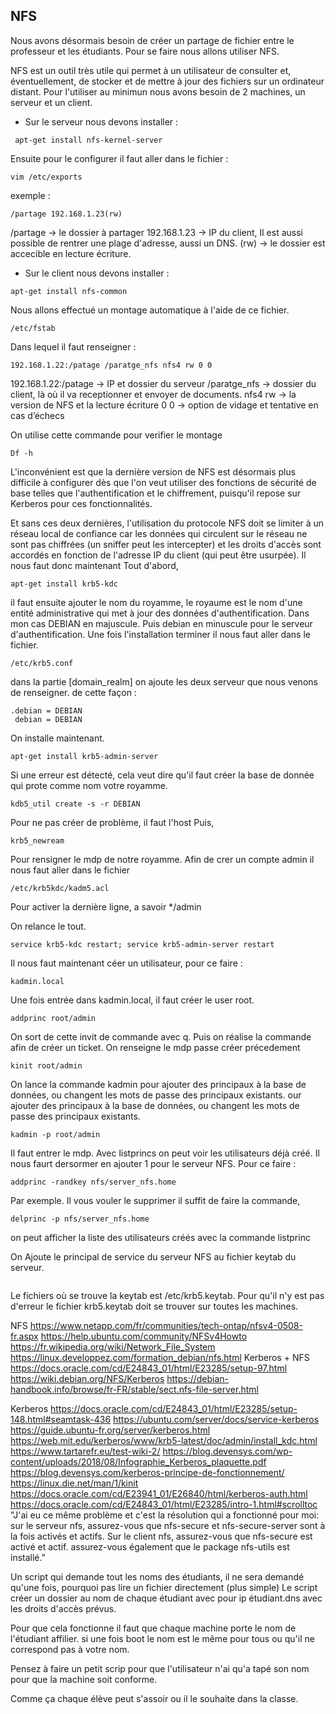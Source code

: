 ## NFS
Nous avons désormais besoin de créer un partage de fichier entre le professeur et les étudiants.
Pour se faire nous allons utiliser NFS.

NFS est un outil très utile qui permet à un utilisateur de consulter et, éventuellement, de stocker et de mettre à jour des fichiers sur un ordinateur distant.
Pour l'utiliser au minimun nous avons besoin de 2 machines, un serveur et un client.

- Sur le serveur nous devons installer :
```
 apt-get install nfs-kernel-server
 ```
 Ensuite pour le configurer il faut aller dans le fichier :
 ```
vim /etc/exports
```
exemple :
```
/partage 192.168.1.23(rw)
```
/partage      -> le dossier à partager 
192.168.1.23  -> IP du client, 
Il est aussi possible de rentrer une plage d'adresse, aussi un DNS. 
(rw)          -> le dossier est accecible en lecture écriture.

- Sur le client nous devons installer :
```
apt-get install nfs-common
```
Nous allons effectué un montage automatique à l'aide de ce fichier.
```
/etc/fstab
```
Dans lequel il faut renseigner :
```
192.168.1.22:/patage /paratge_nfs nfs4 rw 0 0
```
192.168.1.22:/patage -> IP et dossier du serveur
/paratge_nfs         -> dossier du client, là où il va receptionner et envoyer de documents. 
nfs4 rw              -> la version de NFS et la lecture écriture
0 0                  -> option de vidage et tentative en cas d’échecs 

On utilise cette commande pour verifier le montage
```
Df -h
```
L'inconvénient est que la dernière version de NFS est désormais plus difficile à configurer dès que l'on veut utiliser des fonctions de sécurité de base telles que l'authentification et le chiffrement, puisqu'il repose sur Kerberos pour ces fonctionnalités.

Et sans ces deux dernières, l'utilisation du protocole NFS doit se limiter à un réseau local de confiance car les données qui circulent sur le réseau ne sont pas chiffrées (un sniffer peut les intercepter) et les droits d'accès sont accordés en fonction de l'adresse IP du client (qui peut être usurpée).
Il nous faut donc maintenant
Tout d'abord,
```
apt-get install krb5-kdc
```
il faut ensuite ajouter le nom du royamme, le royaume est le nom d'une entité administrative qui met à jour des données d'authentification.
Dans mon cas DEBIAN en majuscule. Puis debian en minuscule pour le serveur d'authentification.
Une fois l'installation terminer il nous faut aller dans le fichier.
```
/etc/krb5.conf
```
dans la partie [domain_realm] on ajoute les deux serveur que nous venons de renseigner. 
de cette façon :
```
.debian = DEBIAN
 debian = DEBIAN
```
On installe maintenant.
```
apt-get install krb5-admin-server
```
Si une erreur est détecté, cela veut dire qu'il faut créer la base de donnée qui prote comme nom votre royamme.
```
kdb5_util create -s -r DEBIAN
```
Pour ne pas créer de problème, il faut l'host 
Puis,
```
krb5_newream
```
Pour rensigner le mdp de notre royamme.
Afin de crer un compte admin il nous faut aller dans le fichier
```
/etc/krb5kdc/kadm5.acl
```
Pour activer la dernière ligne, a savoir */admin

On relance le tout.
```
service krb5-kdc restart; service krb5-admin-server restart
```
Il nous faut maintenant céer un utilisateur, pour ce faire :
```
kadmin.local
```
Une fois entrée dans kadmin.local, il faut créer le user root.
```
addprinc root/admin
```
On sort de cette invit de commande avec q.
Puis on réalise la commande afin de créer un ticket.
On renseigne le mdp passe créer précedement 
```
kinit root/admin
```
On lance la commande kadmin pour ajouter des principaux à la base de données, ou changent les mots de passe des principaux existants. 
our ajouter des principaux à la base de données, ou changent les mots de passe des principaux existants. 
```
kadmin -p root/admin 
```
Il faut entrer le mdp.
Avec listprincs on peut voir les utilisateurs déjà créé.
Il nous faurt dersormer en ajouter 1 pour le serveur NFS.
Pour ce faire :
```
addprinc -randkey nfs/server_nfs.home
```
Par exemple.
Il vous vouler le supprimer il suffit de faire la commande,
```
delprinc -p nfs/server_nfs.home
```
on peut afficher la liste des utilisateurs créés avec la commande listprinc

On Ajoute le principal de service du serveur NFS au fichier keytab du serveur.
```ktadd nfs/server_nfs.home
```
Le fichiers où se trouve la keytab est /etc/krb5.keytab. Pour qu'il n'y est pas d'erreur le fichier krb5.keytab doit se trouver sur toutes les machines.

NFS
https://www.netapp.com/fr/communities/tech-ontap/nfsv4-0508-fr.aspx
https://help.ubuntu.com/community/NFSv4Howto
https://fr.wikipedia.org/wiki/Network_File_System
https://linux.developpez.com/formation_debian/nfs.html
Kerberos + NFS
https://docs.oracle.com/cd/E24843_01/html/E23285/setup-97.html
https://wiki.debian.org/NFS/Kerberos
https://debian-handbook.info/browse/fr-FR/stable/sect.nfs-file-server.html

Kerberos
https://docs.oracle.com/cd/E24843_01/html/E23285/setup-148.html#seamtask-436
https://ubuntu.com/server/docs/service-kerberos
https://guide.ubuntu-fr.org/server/kerberos.html
https://web.mit.edu/kerberos/www/krb5-latest/doc/admin/install_kdc.html
https://www.tartarefr.eu/test-wiki-2/
https://blog.devensys.com/wp-content/uploads/2018/08/Infographie_Kerberos_plaquette.pdf
https://blog.devensys.com/kerberos-principe-de-fonctionnement/
https://linux.die.net/man/1/kinit
https://docs.oracle.com/cd/E23941_01/E26840/html/kerberos-auth.html
https://docs.oracle.com/cd/E24843_01/html/E23285/intro-1.html#scrolltoc
"J'ai eu ce même problème et c'est la résolution qui a fonctionné pour moi:
sur le serveur nfs, assurez-vous que nfs-secure et nfs-secure-server sont à la fois activés et actifs.
Sur le client nfs, assurez-vous que nfs-secure est activé et actif.
assurez-vous également que le package nfs-utils est installé."

Un script qui demande tout les noms des étudiants, il ne sera demandé qu'une fois, pourquoi pas lire un fichier directement (plus simple)
Le script créer un dossier au nom de chaque étudiant avec pour ip étudiant.dns avec les droits d'accès prévus.

Pour que cela fonctionne il faut que chaque machine porte le nom de l'étudiant affilier. si une fois boot le nom est le même pour tous ou qu'il ne correspond pas à votre nom. 

Pensez à faire un petit scrip pour que l'utilisateur n'ai qu'a tapé son nom pour que la machine soit conforme.

Comme ça chaque élève peut s'assoir ou il le souhaite dans la classe. 
